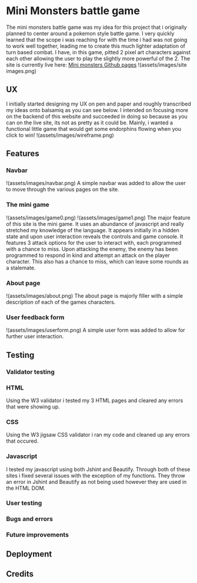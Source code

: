 # Mini Monsters battle game 
The mini monsters battle game was my idea for this project that i originally planned to center around a pokemon style battle game. I very quickly learned that the scope i was reaching for with the time i had was not going to work well together, leading me to create this much lighter adaptation of turn based combat. I have, in this game, pitted 2 pixel art characters against each other allowing the user to play the slightly more powerful of the 2. The site is currently live here: [Mini monsters Github pages](https://jakemcp97.github.io/Project2-Mini-Monsters/index.html)
!(assets/images/site images.png)

## UX
I initially started designing my UX on pen and paper and roughly transcribed my ideas onto balsamiq as you can see below. 
I intended on focusing more on the backend of this website and succeeded in doing so because as you can on the live site, its not as pretty as it could be. Mainly, i wanted a functional little game that would get some endorphins flowing when you click to win! 
!(assets/images/wireframe.png)

## Features
### Navbar
!(assets/images/navbar.png)
A simple navbar was added to allow the user to move through the various pages on the site.
### The mini game
!(assets/images/game0.png) !(assets/images/game1.png)
The major feature of this site is the mini game. It uses an abundance of javascript and really stretched my knowledge of the language. It appears initially in a hidden state and upon user interaction reveals the controls and game console. It features 3 attack options for the user to interact with, each programmed with a chance to miss. Upon attacking the enemy, the enemy has been programmed to respond in kind and attempt an attack on the player character. This also has a chance to miss, which can leave some rounds as a stalemate. 

### About page
!(assets/images/about.png)
The about page is majorly filler with a simple description of each of the games characters. 

### User feedback form
!(assets/images/userform.png)
A simple user form was added to allow for further user interaction. 

## Testing

### Validator testing

### HTML 
Using the W3 validator i tested my 3 HTML pages and cleared any errors that were showing up.
### CSS
Using the W3 jigsaw CSS validator i ran my code and cleaned up any errors that occured. 
### Javascript
I tested my javascript using both Jshint and Beautify. Through both of these sites i fixed several issues with the exception of my functions. They throw an error in Jshint and Beautify as not being used however they are used in the HTML DOM. 

### User testing

### Bugs and errors

### Future improvements

## Deployment

## Credits